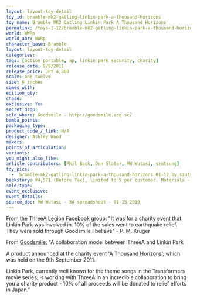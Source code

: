 ```yaml
---
layout: layout-toy-detail 
toy_id: bramble-mk2-gatling-linkin-park-a-thousand-horizons
toy_name: Bramble MK2 Gatling Linkin Park A Thousand Horizons
permalink: /toys-1-12/bramble-mk2-gatling-linkin-park-a-thousand-horizons.html
world: WWRp
world_abr: WWRp
character_base: Bramble
layout: layout-toy-detail
categories: 
tags: [action portable, ap, linkin park security, charity]
release_date: 9/9/2011
release_price: JPY 4,800
scale: one twelve
size: 6 inches
comes_with: 
edition_qty: 
chase: 
exclusive: Yes
secret_drop: 
sold_where: Goodsmile - http://goodsmile.ecq.sc/
bamba_points: 
packaging_type: 
product_code_/_link: N/A
designer: Ashley Wood
makers: 
points_of_articulation: 
variants: 
you_might_also_like: 
article_contributors: [Phil Back, Don Slater, MW Wutasi, szutsung]
toy_pics: 
  -  bramble-mk2-gatling-linkin-park-a-thousand-horizons_01-12_by_szutsung_via_instagram.jpg
backstory: ¥4,571 (Before Tax), limited to 5 per customer. Materials - ABS and Soft Vinyl posable model
sale_type: 
event_exclusive: 
event_details: 
source_doc: MW Wutasi - 3A spreadsheet - 01-15-2019
---
```

From the ThreeA Legion Facebook group:
"It was for a charity event that Linkin Park was involved in. 10% of the sales went to earthquake relief. They were sold through Goodsmile I believe" - P. M. Kruger

From <a href="https://www.goodsmile.info/en/product/3274/WWRp+BRAMBLE+MK2+GATLING+Linkin+Park+EXCLUSIVE.html" target="_blank">Goodsmile:</a>
"A collaboration model between ThreeA and Linkin Park

A product announced at the charity event '<a href="http://1000horizons.com/" target="_blank">A Thousand Horizons</a>', which was held on the 9th September 2011.

Linkin Park, currently well known for the theme songs in the Transformers movie series, is working with ThreeA in an incredible collaboration to bring you a charity product - 10% of all proceeds will be donated to relief efforts in Japan."